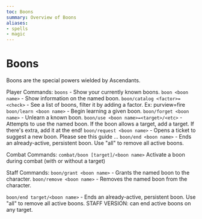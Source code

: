 ```yaml
---
toc: Boons
summary: Overview of Boons
aliases:
- spells
- magic
---
```

# Boons

Boons are the special powers wielded by Ascendants.

Player Commands:
`boons` - Show your currently known boons.
`boon <boon name>` - Show information on the named boon.
`boon/catalog <factor>=<check>` - See a list of boons, filter it by adding a factor. Ex: purview=fire
`boon/learn <boon name>` - Begin learning a given boon.
`boon/forget <boon name>` - Unlearn a known boon.
`boon/use <boon name>=<target>/<etc>` - Attempts to use the named boon. If the boon allows a target, add a target. If there's extra, add it at the end!
`boon/request <boon name>` - Opens a ticket to suggest a new boon. Please see this guide ...
`boon/end <boon name>` - Ends an already-active, persistent boon. Use "all" to remove all active boons.

Combat Commands:
`combat/boon [target]/<boon name>` Activate a boon during combat (with or without a target)

Staff Commands:
`boon/grant <boon name>` - Grants the named boon to the character.
`boon/remove <boon name>` - Removes the named boon from the character.

`boon/end target/<boon name>` - Ends an already-active, persistent boon. Use "all" to remove all active boons. STAFF VERSION: can end active boons on any target.
